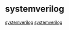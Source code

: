 # systemverilog

[systemverilog](https://github.com/clash-lang/clash-compiler)
[systemverilog](https://github.com/MikePopoloski/slang)
